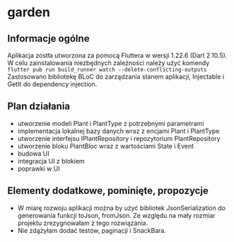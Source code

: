 # garden


## Informacje ogólne

Aplikacja zostła utworzona za pomocą Fluttera w wersji 1.22.6 (Dart 2.10.5).
W celu zainstalowania niezbędnych zależności należy użyć komendy
```flutter pub run build_runner watch --delete-conflicting-outputs```
Zastosowano bibliotekę BLoC do zarządzania stanem aplikacji, Injectable i GetIt do dependency injection.

## Plan działania

- utworzenie modeli Plant i PlantType z potrzebnymi parametrami
- implementacja lokalnej bazy danych wraz z encjami Plant i PlantType
- utworzenie interfejsu IPlantRepository i repozytorium PlantRepository
- utworzenie bloku PlantBloc wraz z wartościami State i Event
- budowa UI
- integracja UI z blokiem
- poprawki w UI

## Elementy dodatkowe, pominięte, propozycje
- W miarę rozwoju aplikacji można by użyć bibliotek JsonSerialization do generowania funkcji toJson, fromJson. Ze względu na mały rozmiar projektu zrezygnowałam z tego rozwiązania. 
- Nie zdążyłam dodać testów, paginacji i SnackBara.

